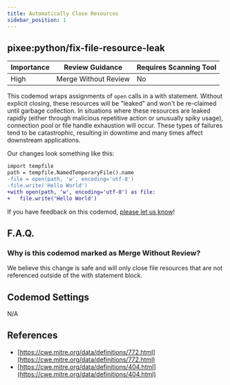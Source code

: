 ```yaml
---
title: Automatically Close Resources
sidebar_position: 1
---
```


## pixee:python/fix-file-resource-leak

| Importance | Review Guidance      | Requires Scanning Tool |
|------------|----------------------|------------------------|
| High       | Merge Without Review | No                     |

This codemod wraps assignments of `open` calls in a with statement. Without explicit closing, these resources will be "leaked" and won't be re-claimed until garbage collection. In situations where these resources are leaked rapidly (either through malicious repetitive action or unusually spiky usage), connection pool or file handle exhaustion will occur. These types of failures tend to be catastrophic, resulting in downtime and many times affect downstream applications.

Our changes look something like this:

```diff
import tempfile
path = tempfile.NamedTemporaryFile().name
-file = open(path, 'w', encoding='utf-8')
-file.write('Hello World')
+with open(path, 'w', encoding='utf-8') as file:
+   file.write('Hello World')
```

If you have feedback on this codemod, [please let us know](mailto:feedback@pixee.ai)!

## F.A.Q.

### Why is this codemod marked as Merge Without Review?

We believe this change is safe and will only close file resources that are not referenced outside of the with statement block.

## Codemod Settings

N/A

## References

* [https://cwe.mitre.org/data/definitions/772.html](https://cwe.mitre.org/data/definitions/772.html)
* [https://cwe.mitre.org/data/definitions/404.html](https://cwe.mitre.org/data/definitions/404.html)
